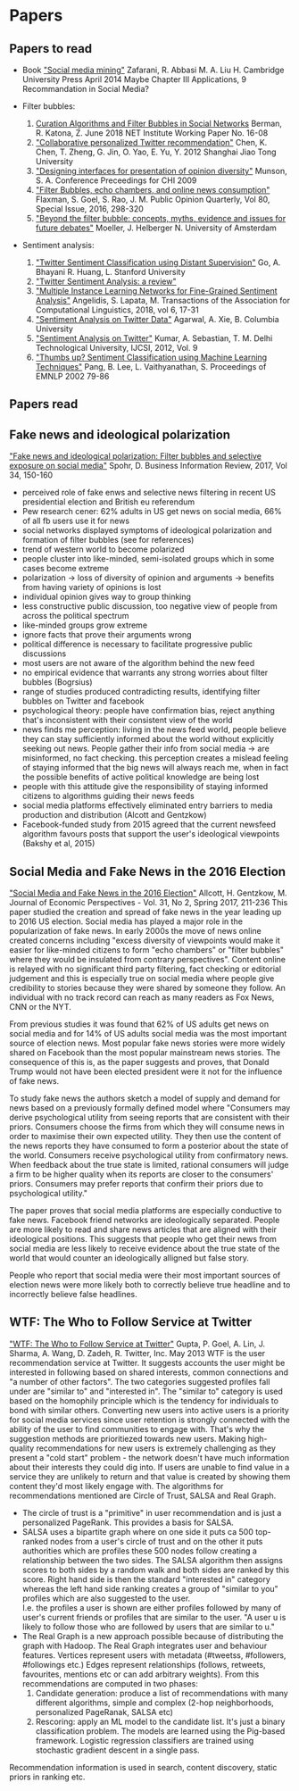 # Papers #
## Papers to read ##
- Book ["Social media mining"](http://dmml.asu.edu/smm/SMM.pdf) Zafarani, R. Abbasi M. A. Liu H. Cambridge University Press April 2014 Maybe Chapter III Applications, 9 Recommandation in Social Media?

- Filter bubbles:
    1. [Curation Algorithms and Filter Bubbles in Social Networks](https://papers.ssrn.com/sol3/papers.cfm?abstract_id=2848526) Berman, R. Katona, Z. June 2018 NET Institute Working Paper No. 16-08
    2. ["Collaborative personalized Twitter recommendation"]() Chen, K. Chen, T. Zheng, G. Jin, O. Yao, E. Yu, Y. 2012 Shanghai Jiao Tong University
    3. ["Designing interfaces for presentation of opinion diversity"](https://www.researchgate.net/publication/221515349_Designing_interfaces_for_presentation_of_opinion_diversity) Munson, S. A. Conference Preceedings for CHI 2009
    4. ["Filter Bubbles, echo chambers, and online news consumption"](https://5harad.com/papers/bubbles.pdf) Flaxman, S. Goel, S. Rao, J. M. Public Opinion Quarterly, Vol 80, Special Issue, 2016, 298-320
    6. ["Beyond the filter bubble: concepts, myths, evidence and issues for future debates"](https://www.ivir.nl/publicaties/download/Beyond_the_filter_bubble__concepts_myths_evidence_and_issues_for_future_debates.pdf) Moeller, J. Helberger N. University of Amsterdam

- Sentiment analysis:
    1. ["Twitter Sentiment Classification using Distant Supervision"](https://cs.stanford.edu/people/alecmgo/papers/TwitterDistantSupervision09.pdf) Go, A. Bhayani R. Huang, L. Stanford University
    2. ["Twitter Sentiment Analysis: a review"](https://www.ijser.org/paper/Twitter-Sentiment-Analysis-A-Review.html)
    3. ["Multiple Instance Learning Networks for Fine-Grained Sentiment Analysis"](https://arxiv.org/pdf/1711.09645.pdf) Angelidis, S. Lapata, M. Transactions of the Association for Computational Linguistics, 2018, vol 6, 17-31
    4. ["Sentiment Analysis on Twitter Data"](http://www.cs.columbia.edu/~julia/papers/Agarwaletal11.pdf) Agarwal, A. Xie, B. Columbia University
    5. ["Sentiment Analysis on Twitter"](https://www.ijcsi.org/papers/IJCSI-9-4-3-372-378.pdf) Kumar, A. Sebastian, T. M. Delhi Technological University, IJCSI, 2012, Vol. 9
    6. ["Thumbs up? Sentiment Classification using Machine Learning Techniques"](https://www.cs.cornell.edu/home/llee/papers/sentiment.pdf) Pang, B. Lee, L. Vaithyanathan, S. Proceedings of EMNLP 2002 79-86

## Papers read ##
## Fake news and ideological polarization ##
["Fake news and ideological polarization: Filter bubbles and selective exposure on social media"](http://journals.sagepub.com/doi/pdf/10.1177/0266382117722446) Spohr, D. Business Information Review, 2017, Vol 34, 150-160
- perceived role of fake enws and selective news filtering in recent US presidential election and British eu referendum
- Pew research cener: 62% adults in US get news on social media, 66% of all fb users use it for news
- social networks displayed symptoms of ideological polarization and formation of filter bubbles (see for references)
- trend of western world to become polarized
- people cluster into like-minded, semi-isolated groups which in some cases become extreme
- polarization -> loss of diversity of opinion and arguments -> benefits from having variety of opinions is lost
- individual opinion gives way to group thinking
- less constructive public discussion, too negative view of people from across the political spectrum
- like-minded groups grow extreme
- ignore facts that prove their arguments wrong
- political difference is necessary to facilitate progressive public discussions
- most users are not aware of the algorithm behind the new feed
- no empirical evidence that warrants any strong worries about filter bubbles (Bogrsius)
- range of studies produced contradicting results, identifying filter bubbles on Twitter and facebook
- psychological theory: people have confirmation bias, reject anything that's inconsistent with their consistent view of the world
- news finds me perception: living in the news feed world, people believe they can stay sufficiently informed about the world without explicitly seeking out news. People gather their info from social media -> are misinformed, no fact checking. this perception creates a mislead feeling of staying informed that the big news will always reach me, when in fact the possible benefits of active political knowledge are being lost
- people with this attitude give the responsibility of staying informed citizens to algorithms guiding their news feeds
- social media platforms effectively eliminated entry barriers to media production and distribution (Alcott and Gentzkow)
- Facebook-funded study from 2015 agreed that the current newsfeed algorithm favours posts that support the user's ideological viewpoints (Bakshy et al, 2015)

## Social Media and Fake News in the 2016 Election ##
["Social Media and Fake News in the 2016 Election"](https://web.stanford.edu/~gentzkow/research/fakenews.pdf) Allcott, H. Gentzkow, M. Journal of Economic Perspectives - Vol. 31, No 2, Spring 2017, 211-236
This paper studied the creation and spread of fake news in the year leading up to 2016 US election. Social media has played a major role in the popularization of fake news. In early 2000s the move of news online created concerns including "excess diversity of viewpoints would make it easier for like-minded citizens to form "echo chambers" or "filter bubbles" where they would be insulated from contrary perspectives". Content online is relayed with no significant third party filtering, fact checking or editorial judgement and this is especially true on social media where people give credibility to stories because they were shared by someone they follow. An individual with no track record can reach as many readers as Fox News, CNN or the NYT.

From previous studies it was found that 62% of US adults get news on social media and for 14% of US adults social media was the most important source of election news. Most popular fake news stories were more widely shared on Facebook than the most popular mainstream news stories. The consequence of this is, as the paper suggests and proves, that Donald Trump would not have been elected president were it not for the influence of fake news.

To study fake news the authors sketch a model of supply and demand for news based on a previously formally defined model where "Consumers may derive psychological utility from seeing reports that are consistent with their priors. Consumers choose the firms from which they will consume news in order to maximise their own expected utility. They then use the content of the news reports they have consumed to form a posterior about the state of the world. Consumers receive psychological utility from confirmatory news. When feedback about the true state is limited, rational consumers will judge a firm to be higher quality when its reports are closer to the consumers' priors. Consumers may prefer reports that confirm their priors due to psychological utility."

The paper proves that social media platforms are especially conductive to fake news. Facebook friend networks are ideologically separated. People are more likely to read and share news articles that are aligned with their ideological positions. This suggests that people who get their news from social media are less likely to receive evidence about the true state of the world that would counter an ideologically alligned but false story.

People who report that social media were their most important sources of election news were more likely both to correctly believe true headline and to incorrectly believe false headlines.

## WTF: The Who to Follow Service at Twitter ##
["WTF: The Who to Follow Service at Twitter"](http://stanford.edu/~rezab/papers/wtf_overview.pdf) Gupta, P. Goel, A. Lin, J. Sharma, A. Wang, D. Zadeh, R. Twitter, Inc. May 2013
WTF is the user recommendation service at Twitter. It suggests accounts the user might be interested in following based on shared interests, common connections and "a number of other factors". The two categories suggested profiles fall under are "similar to" and "interested in". The "similar to" category is used based on the homophily principle which is the tendency for individuals to bond with similar others. Converting new users into active users is a priority for social media services since user retention is strongly connected with the ability of the user to find communities to engage with. That's why the suggestion methods are prioritiezed towards new users. Making high-quality recommendations for new users is extremely challenging as they present a "cold start" problem - the network doesn't have much information about their interests they could dig into. If users are unable to find value in a service they are unlikely to return and that value is created by showing them content they'd most likely engage with. The algorithms for recommendations mentioned are Circle of Trust, SALSA and Real Graph.

- The circle of trust is a "primitive" in user recommendation and is just a personalized PageRank. This provides a basis for SALSA.
- SALSA uses a bipartite graph where on one side it puts ca 500 top-ranked nodes from a user's circle of trust and on the other it puts authorities which are profiles these 500 nodes follow creating a relationship between the two sides. The SALSA algorithm then assigns scores to both sides by a random walk and both sides are ranked by this score. Right hand side is then the standard "interested in" category whereas the left hand side ranking creates a group of "similar to you" profiles which are also suggested to the user.  
I.e. the profiles a user is shown are either profiles followed by many of user's current friends or profiles that are similar to the user. "A user u is likely to follow those who are followed by users that are similar to u."
- The Real Graph is a new approach possible because of distributing the graph with Hadoop. The Real Graph integrates user and behaviour features. Vertices represent users with metadata (#tweetss, #followers, #followings etc.) Edges represent relationships (follows, retweets, favourites, mentions etc or can add arbitrary weights). From this recommendations are computed in two phases:
    1. Candidate generation: produce a list of recommendations with many different algorithms, simple and complex (2-hop neighborhoods, personalized PageRanak, SALSA etc)
    2. Rescoring: apply an ML model to the candidate list. It's just a binary classification problem. The models are learned using the Pig-based framework. Logistic regression classifiers are trained using stochastic gradient descent in a single pass.

Recommendation information is used in search, content discovery, static priors in ranking etc.
